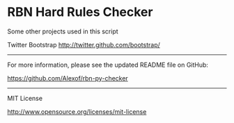 RBN Hard Rules Checker
========================

Some other projects used in this script

Twitter Bootstrap
http://twitter.github.com/bootstrap/
________________________

For more information, please see the updated README file on GitHub:

https://github.com/Alexof/rbn-py-checker

________________________

MIT License

http://www.opensource.org/licenses/mit-license